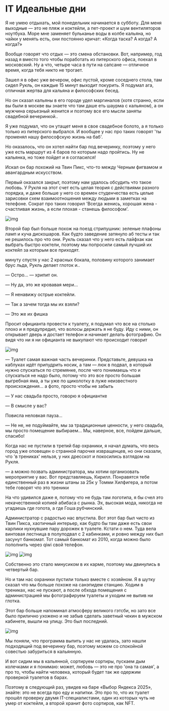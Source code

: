 # IT Идеальные дни

Я не умею отдыхать, мой понедельник начинается в субботу. Для меня выходные — это не пляж и коктейли, а пет-проект и шум вентиляторов ноутбука. Море мне заменяет бульканье воды в колбе кальяна, но чайки у менять есть, они постоянно кричат: «Когда таска? А когда? А когда?»

Вообще говорят что отдых — это смена обстановки. Вот, например, год назад я вместо того чтобы поработать из питерского офиса, поехал в московский. Ну а что, четыре часа в пути на сапсане — отличное время, когда тебя никто не трогает.

Зашел я в офис уже вечером, офис пустой, кроме соседнего стола, там сидел Рукль, он каждые 15 минут выходит покурить. Я подумал ага, отличная жертва для кальяна и философских бесед.

Но он сказал кальяны в его городе удел маргиналов (хотя странно, если вы были в москве вы знаете что там даше еть шаурма с кальяном), а он мужчина серьезный женится и поэтому все его мысли заняты свадебной вечеринкой..

Я уже подумал, что он утащет меня в свое свадебное болото, а я только только из питерского выбрался. И вообщее у нас про таких говорят 'ты променял нашу философскую жизнь на баб'.

Но оказалось, что он хотел найти бар под вечеринку, поэтому у него уже есть маршрут из 4 баров по которым надо пройтись. Ну не кальянка, но тоже пойдет и я согласился!

Искал он бар похожий на Твин Пикс, что-то между Черным фигвамом и авангардным искусством.

Первый оказался закрыт, поэтому нам удалось обсудить что такое любовь. У Рукля на этот счет есть целая теория с действиями разного порядка, и даже больше у него со времен студенчества есть целые зарисовки схем взаимоотношения между людьми в заметках на телефоне. Сократ про таких говорил 'Всегда женись, хорошая жена - счастливая жизнь, а если плохая - станешь философом'.

![img](1.png)

Второй бар был больше похож на поезд стрипушник: зеленые плафоны ламп и куча дискошаров. Как будто заведение затянуло аб тесты и так не решилось про что они.
Рукль сказал что у него есть лайфхак как выбрать быстро коктели, поэтому мы попросили самый лучший их коктейл за которым все приходят.

минуту спустя у нас 2 красных бокала, половину которого занимает брус льда, Рукль делает глоток и..
  
— Остро... — хрипит он.

— Ну да, это же кровавая мери...

— Я ненавижу острые коктейли.

— Так а зачем тогда мы их взяли?

— Это же их фишка

Просит официанта провести к туалету, я подумал что все на столько плохо и я предупредил, что волосы держать я не буду. Иду с ними, он открывает дверь и достает телефон и начинает делать фотографию. Он видя что ни я ни официанта не выкупают что происходит говорит

![img](2.png)

— Туалет самая важная часть вечеринки. Представьте, девушка на каблуках идёт припудрить носик, а там — люк в подвал, в который нужно спускаться по стремянке, после чего понимаешь что и спускаться не надо было, потому что это все просто большая выгребная яма, а ты уже по щиколотку в луже неизвестного происхождения... а фото, просто чтобы не забыть

— У нас свадьба просто, говорю я официантке

— В смысле у вас?

Повисла неловкая пауза...

— Не не, не подуймайте, мы за традиционные ценности, у него свадьба, мы просто помещение выбираем... Мы, наверное, все, пойдем дальше, спасибо!

Когда нас не пустили в третий бар охраники, я начал думать, что весь город уже оповещен о странной парочке извращенцев, но они сказали, что 'в трениках' нельзя, у них дресскот и покосились взглядом на Рукля. 

— а можно позвать администратора, мы хотим организовать мероприятие у вас. Вот представляешь, Кирилл. Понравятся тебе единственный раз в жизни штаны за 25к у Томми Хилфигера, а потом тебе говорят что это треники

На что удивился даже я, потому что не будь там логотипа, я бы счел это некачественной копией абибаса с рынка. Эх, высокая мода, никогда не угадаешь где гопота, а где Гоша рубчинский.

Администратор с радостью нас впустила. Вот этот бар был чисто из Твин Пикса, хаотичный интерьер, как будто бы там даже есть свои карлики нухнувшие пару дорожек в туалете. Кстати о нем. Туда вела винтовая лестница в полуподвал с 2 кабинками, и ровно между них был засунут банкомат. Тот самый банкомат из 2010, когда можно было пополнить через qiwi свой телефон.

![img](3.png)
![img](4.png)

Собственно это стало минусиком в их карме, поэтому мы двинулись в четвертый бар.

Но и там нас охраники пустили только вместе с хозяйном. Я в шутку сказал что мы больше похоже на санэпидем станцию. Ходим в трениках, нас не пускают, а после обхода помещения с администрацией мы фотографируем туалеты и уходим не выпив ни глотка.

Этот бар больше напоминал атмосферу великого гэтсби, но зато все было прилично ухожено и не забыв сделать заветный чекин в мужском кабинете, вышли на улицу. Это был последний.

![img](5.png)

Мы поняли, что программа выпить у нас не удалась, зато нашли подходящий под вечеринку бар, поэтому можем со спокойной совестью забуриться в кальянную.

И вот сидим мы в кальянной, сортируем сортиры, пускаем дым колечками и я понимаю: может, любовь — это не про 'она та самая', а про то, чтобы найти человека, который будет так же одержим проверкой туалетов в барах. 

Поэтому в следующий раз, увидев на баре «Выбор Яндекса 2025», знайте: это не всегда про еду и напитки. Это про то, что их туалет прошёл проверку двумя IT-специалистами, один из которых чуть не умер от коктейля, а второй хранит фото сортиров, как NFT.

